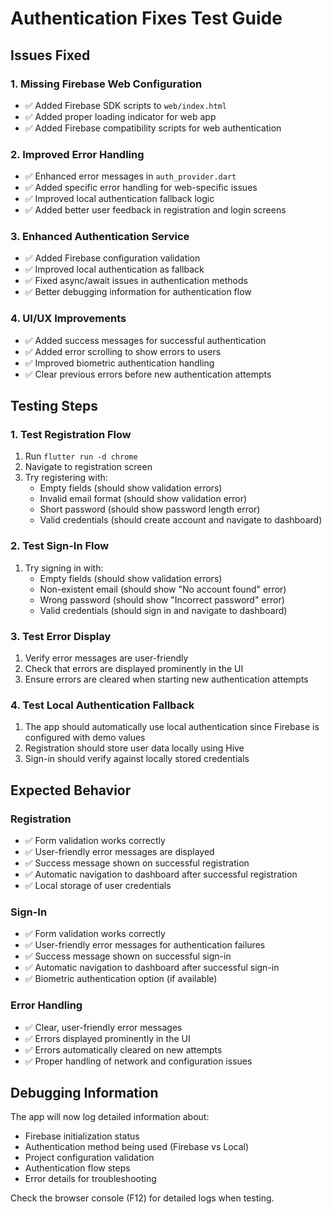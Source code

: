 # Authentication Fixes Test Guide

## Issues Fixed

### 1. **Missing Firebase Web Configuration**
- ✅ Added Firebase SDK scripts to `web/index.html`
- ✅ Added proper loading indicator for web app
- ✅ Added Firebase compatibility scripts for web authentication

### 2. **Improved Error Handling**
- ✅ Enhanced error messages in `auth_provider.dart`
- ✅ Added specific error handling for web-specific issues
- ✅ Improved local authentication fallback logic
- ✅ Added better user feedback in registration and login screens

### 3. **Enhanced Authentication Service**
- ✅ Added Firebase configuration validation
- ✅ Improved local authentication as fallback
- ✅ Fixed async/await issues in authentication methods
- ✅ Better debugging information for authentication flow

### 4. **UI/UX Improvements**
- ✅ Added success messages for successful authentication
- ✅ Added error scrolling to show errors to users
- ✅ Improved biometric authentication handling
- ✅ Clear previous errors before new authentication attempts

## Testing Steps

### 1. Test Registration Flow
1. Run `flutter run -d chrome`
2. Navigate to registration screen
3. Try registering with:
   - Empty fields (should show validation errors)
   - Invalid email format (should show validation error)
   - Short password (should show password length error)
   - Valid credentials (should create account and navigate to dashboard)

### 2. Test Sign-In Flow
1. Try signing in with:
   - Empty fields (should show validation errors)
   - Non-existent email (should show "No account found" error)
   - Wrong password (should show "Incorrect password" error)
   - Valid credentials (should sign in and navigate to dashboard)

### 3. Test Error Display
1. Verify error messages are user-friendly
2. Check that errors are displayed prominently in the UI
3. Ensure errors are cleared when starting new authentication attempts

### 4. Test Local Authentication Fallback
1. The app should automatically use local authentication since Firebase is configured with demo values
2. Registration should store user data locally using Hive
3. Sign-in should verify against locally stored credentials

## Expected Behavior

### Registration
- ✅ Form validation works correctly
- ✅ User-friendly error messages are displayed
- ✅ Success message shown on successful registration
- ✅ Automatic navigation to dashboard after successful registration
- ✅ Local storage of user credentials

### Sign-In
- ✅ Form validation works correctly
- ✅ User-friendly error messages for authentication failures
- ✅ Success message shown on successful sign-in
- ✅ Automatic navigation to dashboard after successful sign-in
- ✅ Biometric authentication option (if available)

### Error Handling
- ✅ Clear, user-friendly error messages
- ✅ Errors displayed prominently in the UI
- ✅ Errors automatically cleared on new attempts
- ✅ Proper handling of network and configuration issues

## Debugging Information

The app will now log detailed information about:
- Firebase initialization status
- Authentication method being used (Firebase vs Local)
- Project configuration validation
- Authentication flow steps
- Error details for troubleshooting

Check the browser console (F12) for detailed logs when testing.
